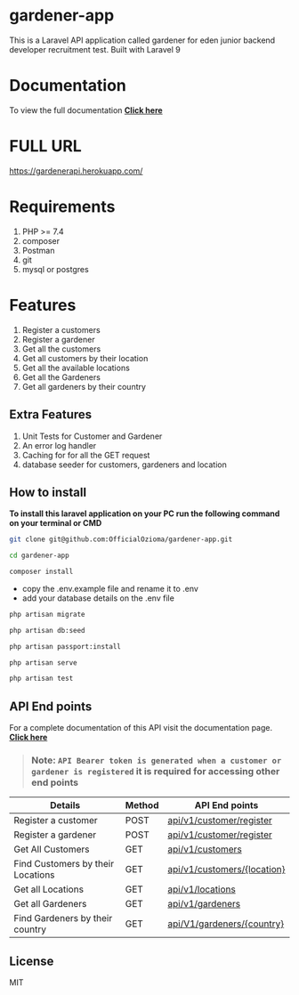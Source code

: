 
# gardener-app

This is a Laravel API application called gardener for eden junior backend developer recruitment test. Built with Laravel 9

# Documentation

To view the full documentation **[Click here](https://documenter.getpostman.com/view/12234489/UVksLten)**

# FULL URL

<https://gardenerapi.herokuapp.com/>

# Requirements

 1. PHP >= 7.4
 2. composer
 3. Postman
 4. git
 5. mysql or postgres

# Features

1. Register a customers
2. Register a gardener
3. Get all the customers
4. Get all customers by their location
5. Get all the available locations
6. Get all the Gardeners
7. Get all gardeners by their country

## Extra Features

1. Unit Tests for Customer and Gardener
2. An error log handler
3. Caching for for all the GET request
4. database seeder for customers, gardeners and location

## How to install

**To install this laravel application on your PC run the following command on your terminal or CMD**

```sh
git clone git@github.com:OfficialOzioma/gardener-app.git
```

```sh
cd gardener-app
```

```sh
composer install
```

- copy the .env.example file and rename it to .env
- add your database details on the .env file

```sh
php artisan migrate
```

```sh
php artisan db:seed
```

```sh
php artisan passport:install
```

```sh
php artisan serve
```
```sh
php artisan test
```

## API End points

For a complete documentation of this API visit the documentation page. **[Click here](https://documenter.getpostman.com/view/12234489/UVksLten)**

> ### Note: `API Bearer token is generated when a customer or gardener is registered` it is required for accessing other end points

| Details                | Method | API End points            |
| ---------------------- | ------ | ------------------------- |
| Register a customer               | POST   | [api/v1/customer/register](#) |
| Register a gardener                  | POST   | [api/v1/customer/register](#) |
| Get All Customers     | GET    | [api/v1/customers](#) |
| Find Customers by their Locations | GET | [api/v1/customers/{location}](#) |
| Get all Locations      | GET    | [api/v1/locations](#)     |
| Get all Gardeners      | GET | [api/v1/gardeners](#)     |
| Find Gardeners by their country    | GET   | [api/V1/gardeners/{country}](#) |

## License

MIT
